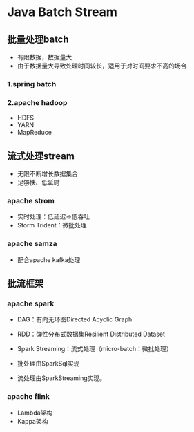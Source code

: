 # Java Batch Stream

## 批量处理batch
- 有限数据，数据量大
- 由于数据量大导致处理时间较长，适用于对时间要求不高的场合

### 1.spring batch

### 2.apache hadoop
- HDFS
- YARN
- MapReduce

## 流式处理stream
- 无限不断增长数据集合
- 足够快、低延时

### apache strom
- 实时处理：低延迟->低吞吐
- Storm Trident：微批处理

### apache samza
- 配合apache kafka处理

## 批流框架

### apache spark
- DAG：有向无环图Directed Acyclic Graph
- RDD：弹性分布式数据集Resilient Distributed Dataset
- Spark Streaming：流式处理（micro-batch：微批处理）

- 批处理由SparkSql实现
- 流处理由SparkStreaming实现。

### apache flink
- Lambda架构
- Kappa架构
